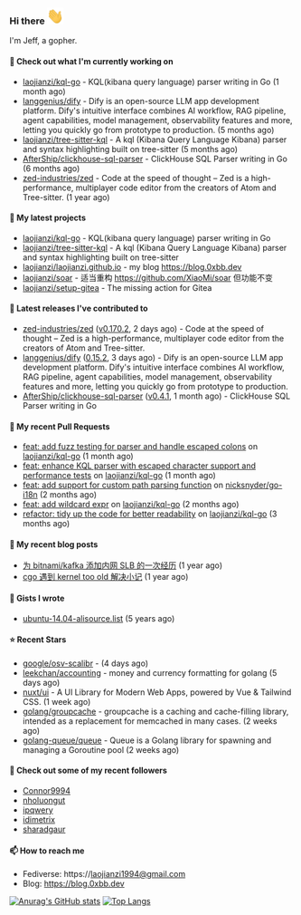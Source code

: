 ### Hi there <img src="https://raw.githubusercontent.com/laojianzi/laojianzi/main/wave.gif" width="30px">

I'm Jeff, a gopher.

#### 👷 Check out what I'm currently working on

- [laojianzi/kql-go](https://github.com/laojianzi/kql-go) - KQL(kibana query language) parser writing in Go (1 month ago)
- [langgenius/dify](https://github.com/langgenius/dify) - Dify is an open-source LLM app development platform. Dify&#39;s intuitive interface combines AI workflow, RAG pipeline, agent capabilities, model management, observability features and more, letting you quickly go from prototype to production. (5 months ago)
- [laojianzi/tree-sitter-kql](https://github.com/laojianzi/tree-sitter-kql) - A kql (Kibana Query Language Kibana) parser and syntax highlighting built on tree-sitter (5 months ago)
- [AfterShip/clickhouse-sql-parser](https://github.com/AfterShip/clickhouse-sql-parser) - ClickHouse SQL Parser writing in Go (6 months ago)
- [zed-industries/zed](https://github.com/zed-industries/zed) - Code at the speed of thought – Zed is a high-performance, multiplayer code editor from the creators of Atom and Tree-sitter. (1 year ago)

#### 🌱 My latest projects

- [laojianzi/kql-go](https://github.com/laojianzi/kql-go) - KQL(kibana query language) parser writing in Go
- [laojianzi/tree-sitter-kql](https://github.com/laojianzi/tree-sitter-kql) - A kql (Kibana Query Language Kibana) parser and syntax highlighting built on tree-sitter
- [laojianzi/laojianzi.github.io](https://github.com/laojianzi/laojianzi.github.io) - my blog https://blog.0xbb.dev
- [laojianzi/soar](https://github.com/laojianzi/soar) - 适当重构 https://github.com/XiaoMi/soar 但功能不变
- [laojianzi/setup-gitea](https://github.com/laojianzi/setup-gitea) - The missing action for Gitea

#### 🔭 Latest releases I've contributed to

- [zed-industries/zed](https://github.com/zed-industries/zed) ([v0.170.2](https://github.com/zed-industries/zed/releases/tag/v0.170.2), 2 days ago) - Code at the speed of thought – Zed is a high-performance, multiplayer code editor from the creators of Atom and Tree-sitter.
- [langgenius/dify](https://github.com/langgenius/dify) ([0.15.2](https://github.com/langgenius/dify/releases/tag/0.15.2), 3 days ago) - Dify is an open-source LLM app development platform. Dify&#39;s intuitive interface combines AI workflow, RAG pipeline, agent capabilities, model management, observability features and more, letting you quickly go from prototype to production.
- [AfterShip/clickhouse-sql-parser](https://github.com/AfterShip/clickhouse-sql-parser) ([v0.4.1](https://github.com/AfterShip/clickhouse-sql-parser/releases/tag/v0.4.1), 1 month ago) - ClickHouse SQL Parser writing in Go

#### 🔨 My recent Pull Requests

- [feat: add fuzz testing for parser and handle escaped colons](https://github.com/laojianzi/kql-go/pull/10) on [laojianzi/kql-go](https://github.com/laojianzi/kql-go) (1 month ago)
- [feat: enhance KQL parser with escaped character support and performance tests](https://github.com/laojianzi/kql-go/pull/8) on [laojianzi/kql-go](https://github.com/laojianzi/kql-go) (1 month ago)
- [feat: add support for custom path parsing function](https://github.com/nicksnyder/go-i18n/pull/346) on [nicksnyder/go-i18n](https://github.com/nicksnyder/go-i18n) (2 months ago)
- [feat: add wildcard expr](https://github.com/laojianzi/kql-go/pull/7) on [laojianzi/kql-go](https://github.com/laojianzi/kql-go) (2 months ago)
- [refactor: tidy up the code for better readability](https://github.com/laojianzi/kql-go/pull/6) on [laojianzi/kql-go](https://github.com/laojianzi/kql-go) (3 months ago)

#### 📜 My recent blog posts

- [为 bitnami/kafka 添加内网 SLB 的一次经历](https://blog.0xbb.devhttps://blog.0xbb.dev/posts/bitnami-kafka-slb/) (1 year ago)
- [cgo 遇到 kernel too old 解决小记](https://blog.0xbb.devhttps://blog.0xbb.dev/posts/cgo-kernel-too-old/) (1 year ago)

#### 📓 Gists I wrote

- [ubuntu-14.04-alisource.list](https://gist.github.com/07e2a6bf71a7457b6bd0526b174e744d) (5 years ago)

#### ⭐ Recent Stars

- [google/osv-scalibr](https://github.com/google/osv-scalibr) -  (4 days ago)
- [leekchan/accounting](https://github.com/leekchan/accounting) - money and currency formatting for golang (5 days ago)
- [nuxt/ui](https://github.com/nuxt/ui) - A UI Library for Modern Web Apps, powered by Vue &amp; Tailwind CSS. (1 week ago)
- [golang/groupcache](https://github.com/golang/groupcache) - groupcache is a caching and cache-filling library, intended as a replacement for memcached in many cases. (2 weeks ago)
- [golang-queue/queue](https://github.com/golang-queue/queue) - Queue is a Golang library for spawning and managing a Goroutine pool (2 weeks ago)

#### 👯 Check out some of my recent followers

- [Connor9994](https://github.com/Connor9994)
- [nholuongut](https://github.com/nholuongut)
- [ipqwery](https://github.com/ipqwery)
- [idimetrix](https://github.com/idimetrix)
- [sharadgaur](https://github.com/sharadgaur)

#### 📫 How to reach me

- Fediverse: https://laojianzi1994@gmail.com
- Blog: https://blog.0xbb.dev


[![Anurag's GitHub stats](https://github-readme-stats.vercel.app/api?username=laojianzi&count_private=true&show_icons=true&theme=vue-dark&include_all_commits=true)](https://github.com/laojianzi/laojianzi)
[![Top Langs](https://github-readme-stats.vercel.app/api/top-langs/?username=laojianzi&theme=vue-dark)](https://github.com/laojianzi/laojianzi)

